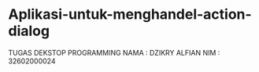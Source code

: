 # Aplikasi-untuk-menghandel-action-dialog
TUGAS DEKSTOP PROGRAMMING
NAMA : DZIKRY ALFIAN
NIM : 32602000024
